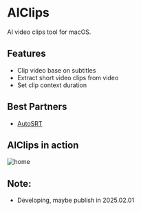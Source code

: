 # AIClips

AI video clips tool for macOS.

## Features

- Clip video base on subtitles
- Extract short video clips from video
- Set clip context duration

## Best Partners

- [AutoSRT](yyaadet.github.io/autosrt_page/)

## AIClips in action

![home](https://raw.githubusercontent.com/yyaadet/aiclips/screenshots/home.png)

## Note:

- Developing, maybe publish in 2025.02.01